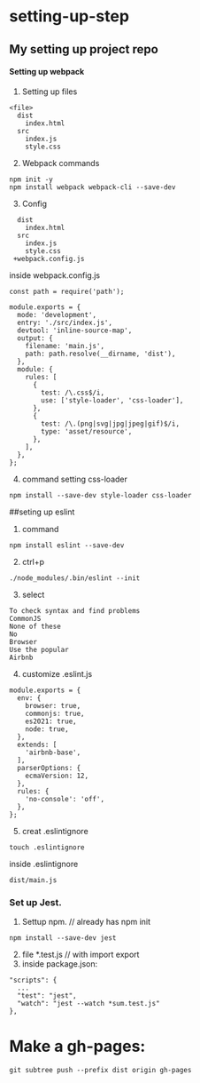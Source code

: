 # setting-up-step
## My setting up project repo
#### Setting up webpack 

1. Setting up files
```
<file>
  dist
    index.html
  src
    index.js
    style.css
```
2. Webpack commands
```
npm init -y
npm install webpack webpack-cli --save-dev
```
3. Config
```
  dist
    index.html
  src
    index.js
    style.css
 +webpack.config.js 
```
inside webpack.config.js
```
const path = require('path');

module.exports = {
  mode: 'development',
  entry: './src/index.js',
  devtool: 'inline-source-map',
  output: {
    filename: 'main.js',
    path: path.resolve(__dirname, 'dist'),
  },
  module: {
    rules: [
      {
        test: /\.css$/i,
        use: ['style-loader', 'css-loader'],
      },
      {
        test: /\.(png|svg|jpg|jpeg|gif)$/i,
        type: 'asset/resource',
      },
    ],
  },
};

```
4. command setting css-loader
```
npm install --save-dev style-loader css-loader
```
##seting up eslint
1. command
```
npm install eslint --save-dev
```
2. ctrl+p
```
./node_modules/.bin/eslint --init
```
3. select
```
To check syntax and find problems
CommonJS
None of these
No
Browser
Use the popular
Airbnb
```
4. customize .eslint.js
```
module.exports = {
  env: {
    browser: true,
    commonjs: true,
    es2021: true,
    node: true,
  },
  extends: [
    'airbnb-base',
  ],
  parserOptions: {
    ecmaVersion: 12,
  },
  rules: {
    'no-console': 'off',
  },
};
```
5. creat .eslintignore
```
touch .eslintignore
```
inside .eslintignore
```
dist/main.js
```
### Set up Jest.
1. Settup npm. // already has npm init
```
npm install --save-dev jest
```
2. file *.test.js // with import export
3. inside package.json:
```
"scripts": {
  ...
  "test": "jest",
  "watch": "jest --watch *sum.test.js"
},
 ``` 
# Make a gh-pages:
```
git subtree push --prefix dist origin gh-pages
```
